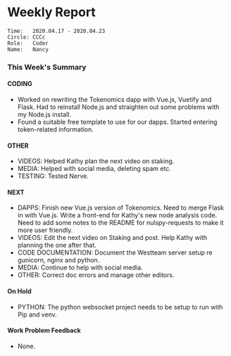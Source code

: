 # Weekly Report
```
Time: 	2020.04.17 - 2020.04.23
Circle:	CCCc
Role:   Coder
Name:   Nancy
```
### This Week's Summary

#### CODING 
- Worked on rewriting the Tokenomics dapp with Vue.js, Vuetify and Flask. Had to reinstall Node.js and straighten out some problems with my Node.js install.
- Found a suitable free template to use for our dapps. Started entering token-related information.

#### OTHER
- VIDEOS: Helped Kathy plan the next video on staking.  
- MEDIA: Helped with social media, deleting spam etc.
- TESTING:  Tested Nerve. 

#### NEXT

- DAPPS: Finish new Vue.js version of Tokenomics. Need to merge Flask in with Vue.js. Write a front-end for Kathy's new node analysis code. Need to add some notes to the README for nulspy-requests to make it more user friendly.
- VIDEOS: Edit the next video on Staking and post. Help Kathy with planning the one after that.
- CODE DOCUMENTATION: Document the Westteam server setup re gunicorn, nginx and python.
- MEDIA: Continue to help with social media.
- OTHER: Correct doc errors and manage other editors.

#### On Hold
- PYTHON: The python websocket project needs to be setup to run with Pip and venv. 

#### Work Problem Feedback
- None.